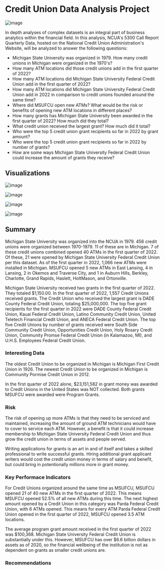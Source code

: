 # Credit Union Data Analysis Project

![image](https://user-images.githubusercontent.com/67409852/174540630-4aa05548-6a19-40ec-bea1-890c2c8e1583.png)

In depth analyses of complex datasets is an integral part of business analytics within the financial field. In this analysis, NCUA's 5300 Call Report Quarterly Data, hosted on the National Credit Union Administration's Website, will be analyzed to answer the following questions:

* Michigan State University was organized in 1979. How many credit unions in Michigan were organized in the 1970's?
* How many ATM locations did those credit unions add in the first quarter of 2022?
* How many ATM locations did Michigan State University Federal Credit Union add in the first quarter of 2022?
* How many ATM locations did Michigan State University Federal Credit Union add in 2022 in comparison to credit unions founded around the same time?
* Where did MSUFCU open new ATMs? What would be the risk or benefits of opening new ATM locations in different places?
* How many grants has Michigan State University been awarded in the first quarter of 2022? How much did they total?
* What credit union received the largest grant? How much did it total?
* Who were the top 5 credit union grant recipients so far in 2022 by grant amount?
* Who were the top 5 credit union grant recipients so far in 2022 by number of grants?
* How are some ways Michigan State University Federal Credit Union could increase the amount of grants they receive?

## Visualizations

![image](https://user-images.githubusercontent.com/67409852/174893527-a83d6e50-92a4-4d7c-8f7d-032355e7cdfc.png)

![image](https://user-images.githubusercontent.com/67409852/174896988-492962a9-b24e-4810-a557-c2912e970759.png)

![image](https://user-images.githubusercontent.com/67409852/174906109-55de8fe3-a12a-4e1c-8c2c-0aeaacbd075f.png)

![image](https://user-images.githubusercontent.com/67409852/174912900-dba9d685-e5bf-4204-b6a9-1f1fe5548c27.png)

## Summary
Michigan State University was organized into the NCUA in 1979. 456 credit unions were organized between 1970-1979. 11 of these are in Michigan. 7 of these credit unions combined opened 40 ATMs in the first quarter of 2022. Of these, 21 were opened by Michigan State University Federal Credit Union per this dataset. As of the first quarter in 2022, 1,066 new ATMs were installed in Michigan. MSUFCU opened 5 new ATMs in East Lansing, 4 in Lansing, 2 in Okemos and Traverse City, and 1 in Auburn Hills, Berkley, Charlotte, Grand Rapids, Haslett, HoltMason, and Ortonville.

Michigan State University received two grants in the first quarter of 2022. They totaled $1,150.00. In the first quarter of 2022, 1,557 Credit Unions received grants. The Credit Union who received the largest grant is DADE County Federal Credit Union, totaling $25,000,000. The top five grant recipients for the first quarter in 2022 were DADE County Federal Credit Union, Kauai Federal Credit Union, Latino Community Credit Union, United Teletech Financial Credit Union, and ANECA Federal Credit Union. The top five Credit Unions by number of grants received were South Side Community Credit Union, Opportunities Credit Union, Holy Rosary Credit Union, Community Promse Federal Credit Union (in Kalamazoo, MI), and U.H.S. Employees Federal Credit Union.

### Interesting Data
The oldest Credit Union to be organized in Michigan is Michigan First Credit Union in 1926. The newest Credit Union to be organized in Michigan is Community Pormise Credit Union in 2012.

In the first quarter of 2022 alone, $23,151,582 in grant money was awarded to Credit Unions in the United States was NOT collected. Both grants MSUFCU were awarded were Program Grants.

### Risk
The risk of opening up more ATMs is that they need to be serviced and maintained, increasing the amount of ground ATM technicians would have to cover to service each ATM. However, a benefit is that it could increase membership to Michigan State University Federal Credit Union and thus grow the credit union in terms of assets and people served.

Writing applications for grants is an art in and of itself and takes a skilled professional to write successful grants. Hiring additional grant applicant writers would cost the credit union money in terms of salary and benefit, but could bring in potentionally millions more in grant money.

### Key Performace Indicators
For Credit Unions organized around the same time as MSUFCU, MSUFCU opened 21 of 40 new ATMs in the first quarter of 2022. This means MSUFCU opened 52.5% of all new ATMs during this time. The next highest amount opened by a Credit Union in this category was Parda Federal Credit Union, with 6 ATMs opened. This means for every ATM Parda Federal Credit Union opened in the first quarter of 2022, MSUFCU opened 3.5 ATM locations.

The average program grant amount received in the first quarter of 2022 was $100,368. Michigan State University Federal Credit Union is substantially under this. However, MSUFCU has over $6.6 billion dollars in assets as of 2020, so the financial wellbeing of the institution is not as dependent on grants as smaller credit unions are. 

### Recommendations
